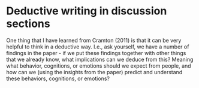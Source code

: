 # Deductive writing in discussion sections
One thing that I have learned from Cramton (2011) is that it can be very helpful to think in a deductive way. I.e., ask yourself, we have a number of findings in the paper - if we put these findings together with other things that we already know, what implications can we deduce from this? Meaning what behavior, cognitions, or emotions should we expect from people, and how can we (using the insights from the paper) predict and understand these behaviors, cognitions, or emotions?
